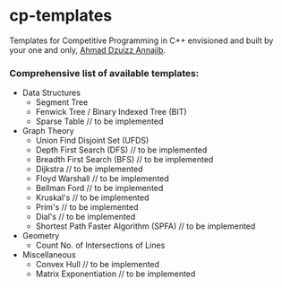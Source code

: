 # cp-templates
Templates for Competitive Programming in C++ envisioned and built by your one and only, [Ahmad Dzuizz Annajib](https://dzuizz.com/).

### Comprehensive list of available templates:
- Data Structures
    - Segment Tree
    - Fenwick Tree / Binary Indexed Tree (BIT)
    - Sparse Table                             // to be implemented
- Graph Theory
    - Union Find Disjoint Set (UFDS)
    - Depth First Search (DFS)                 // to be implemented
    - Breadth First Search (BFS)               // to be implemented
    - Dijkstra                                 // to be implemented
    - Floyd Warshall                           // to be implemented
    - Bellman Ford                             // to be implemented
    - Kruskal's                                // to be implemented
    - Prim's                                   // to be implemented
    - Dial's                                   // to be implemented
    - Shortest Path Faster Algorithm (SPFA)    // to be implemented
- Geometry
    - Count No. of Intersections of Lines
- Miscellaneous
    - Convex Hull // to be implemented
    - Matrix Exponentiation // to be implemented